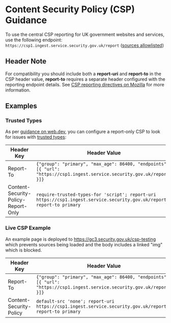 # Content Security Policy (CSP) Guidance

To use the central CSP reporting for UK government websites and services, use the following endpoint:  
`https://csp1.ingest.service.security.gov.uk/report` ([sources allowlisted](https://github.com/co-cddo/internet-listener/blob/main/lambda.tf#L96))

## Header Note
For compatibility you should include both a **report-uri** and **report-to** in the CSP header value, **report-to** requires a separate header configured with the reporting endpoint details. See [CSP reporting directives on Mozilla](https://developer.mozilla.org/en-US/docs/Web/HTTP/Headers/Content-Security-Policy#reporting_directives) for more information.

## Examples

### Trusted Types

As per [guidance on web.dev](https://web.dev/articles/trusted-types#add_a_report-only_csp_header), you can configure a report-only CSP to look for issues with [trusted types](https://web.dev/articles/trusted-types):

|Header Key|Header Value|
|-|-|
|Report-To|`{"group": "primary", "max_age": 86400, "endpoints": [{ "url": "https://csp1.ingest.service.security.gov.uk/report" }]}`|
|Content-Security-Policy-Report-Only|`require-trusted-types-for 'script'; report-uri https://csp1.ingest.service.security.gov.uk/report; report-to primary`|

### Live CSP Example

An example page is deployed to <https://gc3.security.gov.uk/csp-testing> which prevents sources being loaded and the body includes a linked "img" which is blocked.

|Header Key|Header Value|
|-|-|
|Report-To|`{"group": "primary", "max_age": 86400, "endpoints": [{ "url": "https://csp1.ingest.service.security.gov.uk/report" }]}`|
|Content-Security-Policy|`default-src 'none'; report-uri https://csp1.ingest.service.security.gov.uk/report; report-to primary`|
